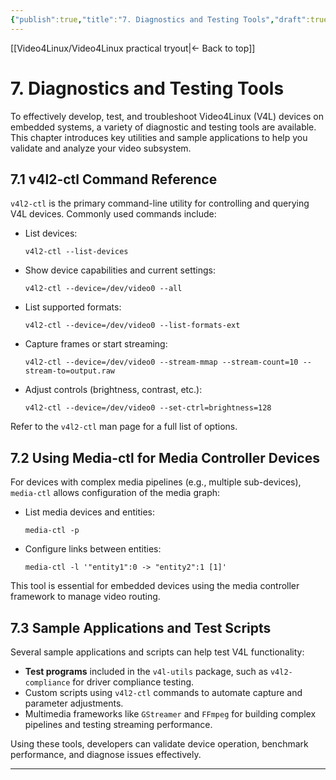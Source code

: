 ```yaml
---
{"publish":true,"title":"7. Diagnostics and Testing Tools","draft":true,"created":"2025-07-07","modified":"2025-07-07","cssclasses":""}
---
```



[[Video4Linux/Video4Linux practical tryout\|<- Back to top]]

# 7. Diagnostics and Testing Tools

To effectively develop, test, and troubleshoot Video4Linux (V4L) devices on embedded systems, a variety of diagnostic and testing tools are available. This chapter introduces key utilities and sample applications to help you validate and analyze your video subsystem.

## 7.1 v4l2-ctl Command Reference

`v4l2-ctl` is the primary command-line utility for controlling and querying V4L devices. Commonly used commands include:

- List devices:

  ```
  v4l2-ctl --list-devices
  ```

- Show device capabilities and current settings:

  ```
  v4l2-ctl --device=/dev/video0 --all
  ```

- List supported formats:

  ```
  v4l2-ctl --device=/dev/video0 --list-formats-ext
  ```

- Capture frames or start streaming:

  ```
  v4l2-ctl --device=/dev/video0 --stream-mmap --stream-count=10 --stream-to=output.raw
  ```

- Adjust controls (brightness, contrast, etc.):

  ```
  v4l2-ctl --device=/dev/video0 --set-ctrl=brightness=128
  ```

Refer to the `v4l2-ctl` man page for a full list of options.

## 7.2 Using Media-ctl for Media Controller Devices

For devices with complex media pipelines (e.g., multiple sub-devices), `media-ctl` allows configuration of the media graph:

- List media devices and entities:

  ```
  media-ctl -p
  ```

- Configure links between entities:

  ```
  media-ctl -l '"entity1":0 -> "entity2":1 [1]'
  ```

This tool is essential for embedded devices using the media controller framework to manage video routing.

## 7.3 Sample Applications and Test Scripts

Several sample applications and scripts can help test V4L functionality:

- **Test programs** included in the `v4l-utils` package, such as `v4l2-compliance` for driver compliance testing.  
- Custom scripts using `v4l2-ctl` commands to automate capture and parameter adjustments.  
- Multimedia frameworks like `GStreamer` and `FFmpeg` for building complex pipelines and testing streaming performance.

Using these tools, developers can validate device operation, benchmark performance, and diagnose issues effectively.

---